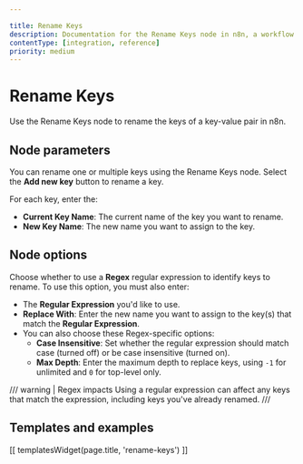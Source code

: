 ```yaml
---

title: Rename Keys
description: Documentation for the Rename Keys node in n8n, a workflow automation platform. Includes guidance on usage, and links to examples.
contentType: [integration, reference]
priority: medium
---
```


# Rename Keys

Use the Rename Keys node to rename the keys of a key-value pair in n8n.

## Node parameters

You can rename one or multiple keys using the Rename Keys node. Select the **Add new key** button to rename a key.

For each key, enter the:

- **Current Key Name**: The current name of the key you want to rename.
- **New Key Name**: The new name you want to assign to the key.

## Node options

Choose whether to use a **Regex** regular expression to identify keys to rename. To use this option, you must also enter:

* The **Regular Expression** you'd like to use.
* **Replace With**: Enter the new name you want to assign to the key(s) that match the **Regular Expression**.
* You can also choose these Regex-specific options:
    * **Case Insensitive**: Set whether the regular expression should match case (turned off) or be case insensitive (turned on).
    * **Max Depth**: Enter the maximum depth to replace keys, using `-1` for unlimited and `0` for top-level only.

/// warning | Regex impacts
Using a regular expression can affect any keys that match the expression, including keys you've already renamed.
///

## Templates and examples

<!-- see https://www.notion.so/n8n/Pull-in-templates-for-the-integrations-pages-37c716837b804d30a33b47475f6e3780 -->
[[ templatesWidget(page.title, 'rename-keys') ]]
